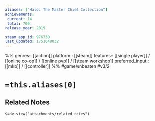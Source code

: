 ```yaml
---
aliases: ["Halo: The Master Chief Collection"]
achievements:
 current: 14
 total: 700
release_year: 2019

steam_app_id: 976730
last_updated: 1751648032
---
```

%%
genres:: [[action]]
platform:: [[steam]]
features:: [[single player]] / [[online co-op]] / [[online pvp]] / [[steam workshop]]
preferred_input:: [[mkb]] / [[controller]]
%%
#game/unbeaten
#v3/2

# `=this.aliases[0]`
## Related Notes
`$=dv.view("attachments/related_notes")`